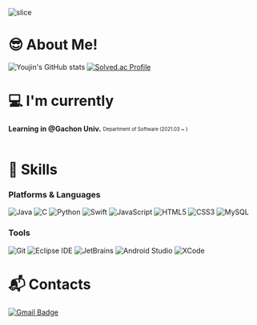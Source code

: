 ![slice](https://capsule-render.vercel.app/api?type=slice&color=FF6666&height=200&text=Hi%20there%20👀&fontAlign=70&rotate=13&fontAlignY=25&desc=Youjin's%20Github&descAlign=70.&descAlignY=44&animation=fadeIn)

# 😎 About Me!
![Youjin's GitHub stats](https://github-readme-stats.vercel.app/api?username=youz2me&show_icons=true&theme=swift)
[![Solved.ac Profile](http://mazassumnida.wtf/api/v2/generate_badge?boj=woodeanism)](https://solved.ac/woodeanism/)
<br>
# 💻 I'm currently
**Learning in @Gachon Univ.** <sub><sup> Department of Software (2021.03 ~ )</sup></sub> <br />
<br>
# 💪 Skills
### Platforms & Languages
![Java](https://img.shields.io/badge/Java-007396.svg?&style=for-the-badge&logo=Java&logoColor=white)
![C](https://img.shields.io/badge/C-A8B9CC.svg?&style=for-the-badge&logo=C&logoColor=white)
![Python](https://img.shields.io/badge/Python-3776AB.svg?&style=for-the-badge&logo=Python&logoColor=white)
![Swift](https://img.shields.io/badge/Swift-F05138.svg?&style=for-the-badge&logo=Swift&logoColor=white)
![JavaScript](https://img.shields.io/badge/JavaScript-F7DF1E.svg?&style=for-the-badge&logo=JavaScript&logoColor=white)
![HTML5](https://img.shields.io/badge/HTML5-E34F26.svg?&style=for-the-badge&logo=HTML5&logoColor=white)
![CSS3](https://img.shields.io/badge/CSS3-1572B6.svg?&style=for-the-badge&logo=CSS3&logoColor=white)
![MySQL](https://img.shields.io/badge/MySQL-4479A1.svg?&style=for-the-badge&logo=MySQL&logoColor=white)
<br>
### Tools
![Git](https://img.shields.io/badge/Git-F05032.svg?&style=for-the-badge&logo=Git&logoColor=white)
![Eclipse IDE](https://img.shields.io/badge/Eclipse%20IDE-2C2255.svg?&style=for-the-badge&logo=Eclipse%20IDE&logoColor=white)
![JetBrains](https://img.shields.io/badge/JetBrains-000000.svg?&style=for-the-badge&logo=JetBrains&logoColor=white)
![Android Studio](https://img.shields.io/badge/Android%20Studio-3DDC84.svg?&style=for-the-badge&logo=Android%20Studio&logoColor=white)
![XCode](https://img.shields.io/badge/Xcode-147EFB.svg?&style=for-the-badge&logo=Xcode&logoColor=white)
 <br>
# :mailbox_with_mail: Contacts
[![Gmail Badge](https://img.shields.io/badge/Gmail-d14836?style=flat-square&logo=Gmail&logoColor=white&link=mailto:kynhun20@gachon.ac.kr)](mailto:kynhun20@gachon.ac.kr)
